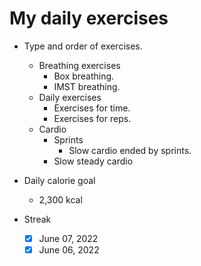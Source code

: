 # My daily exercises

  - Type and order of exercises.
    - Breathing exercises
      - Box breathing.
      - IMST breathing.
    - Daily exercises
      - Exercises for time.
      - Exercises for reps.
    - Cardio
      - Sprints
        - Slow cardio ended by sprints.
      - Slow steady cardio

  - Daily calorie goal
    - 2,300 kcal

  - Streak
    - [x] June 07, 2022
    - [x] June 06, 2022
